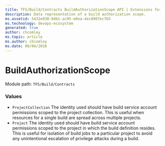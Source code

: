 ```yaml
---
title: TFS/Build/Contracts BuildAuthorizationScope API | Extensions for Azure DevOps Services
description: Data representation of a build authorization scope.
ms.assetid: 5432e038-94b1-ac95-e0ea-4ec8907ec7b5
ms.technology: devops-ecosystem
generated: true
author: chcomley
ms.topic: article
ms.author: chcomley
ms.date: 08/04/2016
---
```


# BuildAuthorizationScope

Module path: `TFS/Build/Contracts`

### Values

- `ProjectCollection` The identity used should have build service account permissions scoped to the project collection. This is useful when resources for a single build are spread across multiple projects.
- `Project` The identity used should have build service account permissions scoped to the project in which the build definition resides. This is useful for isolation of build jobs to a particular project to avoid any unintentional escalation of privilege attacks during a build.
